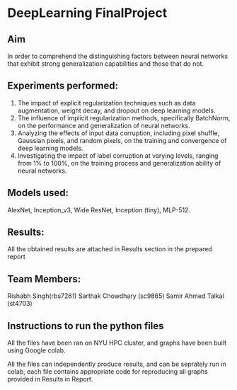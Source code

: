 # DeepLearning FinalProject

## Aim
In order to comprehend the distinguishing factors between neural networks that exhibit strong generalization capabilities and those that do not.

## Experiments performed: 
1. The impact of explicit regularization techniques such as data augmentation, weight decay, and dropout on deep learning models.
2. The influence of implicit regularization methods, specifically BatchNorm, on the performance and generalization of neural networks.
3. Analyzing the effects of input data corruption, including pixel shuffle, Gaussian pixels, and random pixels, on the training and convergence of deep learning models.
4. Investigating the impact of label corruption at varying levels, ranging from 1% to 100%, on the training process and generalization ability of neural networks.

## Models used:
AlexNet, Inception_v3, Wide ResNet, Inception (tiny), MLP-512.

## Results: 
All the obtained results are attached in Results section in the prepared report

## Team Members:

Rishabh Singh(rbs7261)
Sarthak Chowdhary (sc9865)
Samir Ahmed Talkal (st4703)

## Instructions to run the python files

All the files have been ran on NYU HPC cluster, and graphs have been built using Google colab. 

All the files can independently produce results, and can be seprately run in colab, each file contains appropriate code for reproducing all graphs provided in Results in Report. 
